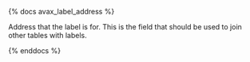 {% docs avax_label_address %}

Address that the label is for. This is the field that should be used to join other tables with labels. 

{% enddocs %}